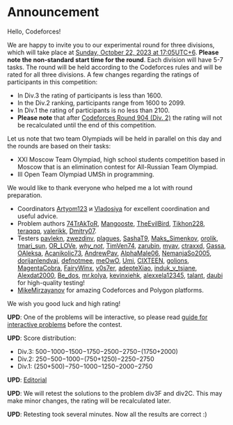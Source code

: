 # Announcement

Hello, Codeforces!

We are happy to invite you to our experimental round for three divisions, which will take place at [Sunday, October 22, 2023 at 17:05UTC+6](https://codeforces.com/https://www.timeanddate.com/worldclock/fixedtime.html?day=22&month=10&year=2023&hour=14&min=5&sec=0&p1=166). **Please note the non-standard start time for the round**. Each division will have 5-7 tasks. The round will be held according to the Codeforces rules and will be rated for all three divisions. A few changes regarding the ratings of participants in this competition:

 * In Div.3 the rating of participants is less than 1600.
* In the Div.2 ranking, participants range from 1600 to 2099.
* In Div.1 the rating of participants is no less than 2100.
* **Please note** that after [Codeforces Round 904 (Div. 2)](https://codeforces.com/contest/1884 "Codeforces Round 904 (Div. 2)") the rating will not be recalculated until the end of this competition.

Let us note that two team Olympiads will be held in parallel on this day and the rounds are based on their tasks:

 * XXI Moscow Team Olympiad, high school students competition based in Moscow that is an elimination contest for All-Russian Team Olympiad.
* III Open Team Olympiad UMSh in programming.

We would like to thank everyone who helped me a lot with round preparation.

 * Coordinators [Artyom123](https://codeforces.com/profile/Artyom123 "Grandmaster Artyom123") и [Vladosiya](https://codeforces.com/profile/Vladosiya "Expert Vladosiya") for excellent coordination and useful advice.
* Problem authors [74TrAkToR](https://codeforces.com/profile/74TrAkToR "International Master 74TrAkToR"), [Mangooste](https://codeforces.com/profile/Mangooste "International Grandmaster Mangooste"), [TheEvilBird](https://codeforces.com/profile/TheEvilBird "Expert TheEvilBird"), [Tikhon228](https://codeforces.com/profile/Tikhon228 "Grandmaster Tikhon228"), [teraqqq](https://codeforces.com/profile/teraqqq "International Grandmaster teraqqq"), [valerikk](https://codeforces.com/profile/valerikk "Master valerikk"), [Dmitry07](https://codeforces.com/profile/Dmitry07 "Candidate Master Dmitry07").
* Testers [pavlekn](https://codeforces.com/profile/pavlekn "Master pavlekn"), [zwezdinv](https://codeforces.com/profile/zwezdinv "Grandmaster zwezdinv"), [plagues](https://codeforces.com/profile/plagues "Master plagues"), [SashaT9](https://codeforces.com/profile/SashaT9 "Expert SashaT9"), [Maks_Simenkov](https://codeforces.com/profile/Maks_Simenkov "Expert Maks_Simenkov"), [orolik](https://codeforces.com/profile/orolik "Specialist orolik"), [tmari_sun](https://codeforces.com/profile/tmari_sun "Pupil tmari_sun"), [OR_LOVe](https://codeforces.com/profile/OR_LOVe "Expert OR_LOVe"), [_why_not_](https://codeforces.com/profile/_why_not_ "Pupil _why_not_"), [TimVen74](https://codeforces.com/profile/TimVen74 "Expert TimVen74"), [zarubin](https://codeforces.com/profile/zarubin "Expert zarubin"), [myav](https://codeforces.com/profile/myav "Pupil myav"), [ctraxxd](https://codeforces.com/profile/ctraxxd "Expert ctraxxd"), [Gassa](https://codeforces.com/profile/Gassa "International Master Gassa"), [OAleksa](https://codeforces.com/profile/OAleksa "Expert OAleksa"), [Acanikolic73](https://codeforces.com/profile/Acanikolic73 "Specialist Acanikolic73"), [AndrewPav](https://codeforces.com/profile/AndrewPav "Specialist AndrewPav"), [AlphaMale06](https://codeforces.com/profile/AlphaMale06 "Specialist AlphaMale06"), [NemanjaSo2005](https://codeforces.com/profile/NemanjaSo2005 "Master NemanjaSo2005"), [dorijanlendvaj](https://codeforces.com/profile/dorijanlendvaj "Legendary Grandmaster dorijanlendvaj"), [defnotmee](https://codeforces.com/profile/defnotmee "Grandmaster defnotmee"), [meOwO](https://codeforces.com/profile/meOwO "Master meOwO"), [Umi](https://codeforces.com/profile/Umi "Grandmaster Umi"), [CIXTEEN](https://codeforces.com/profile/CIXTEEN "Candidate Master CIXTEEN"), [golions](https://codeforces.com/profile/golions "Master golions"), [MagentaCobra](https://codeforces.com/profile/MagentaCobra "Candidate Master MagentaCobra"), [FairyWinx](https://codeforces.com/profile/FairyWinx "Grandmaster FairyWinx"), [v0s7er](https://codeforces.com/profile/v0s7er "Candidate Master v0s7er"), [adepteXiao](https://codeforces.com/profile/adepteXiao "Candidate Master adepteXiao"), [induk_v_tsiane](https://codeforces.com/profile/induk_v_tsiane "International Master induk_v_tsiane"), [Alexdat2000](https://codeforces.com/profile/Alexdat2000 "Master Alexdat2000"), [Be_dos](https://codeforces.com/profile/Be_dos "International Master Be_dos"), [mr.kolya](https://codeforces.com/profile/mr.kolya "Master mr.kolya"), [kevinxiehk](https://codeforces.com/profile/kevinxiehk "International Grandmaster kevinxiehk"), [alexxela12345](https://codeforces.com/profile/alexxela12345 "Grandmaster alexxela12345"), [talant](https://codeforces.com/profile/talant "Grandmaster talant"), [daubi](https://codeforces.com/profile/daubi "International Grandmaster daubi") for high-quality testing!
* [MikeMirzayanov](https://codeforces.com/profile/MikeMirzayanov "Headquarters, MikeMirzayanov") for amazing Codeforces and Polygon platforms.

We wish you good luck and high rating!

**UPD**: One of the problems will be interactive, so please read [guide for interactive problems](https://codeforces.com/blog/entry/45307) before the contest.

**UPD**: Score distribution:

 * Div.3: 500−1000−1500−1750−2500−2750−(1750+2000)
* Div.2: 250−500−1000−(750+1250)−2250−2750
* Div.1: (250+500)−750−1000−1250−2000−2750

**UPD**: [Editorial](Tutorial.md)

**UPD**: We will retest the solutions to the problem div3F and div2C. This may make minor changes, the rating will be recalculated later.

**UPD**: Retesting took several minutes. Now all the results are correct :)


